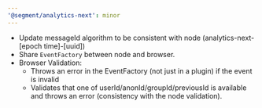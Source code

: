 ```yaml
---
'@segment/analytics-next': minor
---
```


- Update messageId algorithm to be consistent with node (analytics-next-[epoch time]-[uuid])
- Share `EventFactory` between node and browser.
- Browser Validation:
  - Throws an error in the EventFactory (not just in a plugin) if the event is invalid
  - Validates that one of userId/anonId/groupId/previousId is available and throws an error (consistency with the node validation). 